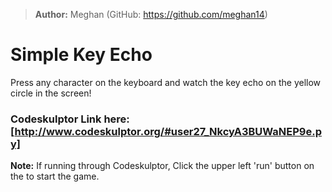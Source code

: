 > **Author:** Meghan (GitHub: https://github.com/meghan14)

# Simple Key Echo

Press any character on the keyboard and watch the key echo on the yellow circle in the screen!
 
### Codeskulptor Link here: [http://www.codeskulptor.org/#user27_NkcyA3BUWaNEP9e.py] 
**Note:** If running through Codeskulptor, Click the upper left 'run' button on the to start the game.